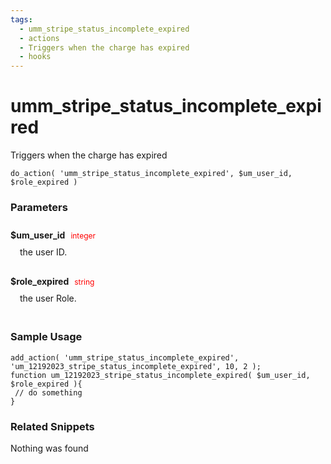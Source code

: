 ```yaml
---
tags: 
  - umm_stripe_status_incomplete_expired
  - actions
  - Triggers when the charge has expired
  - hooks
---
```

# umm\_stripe\_status\_incomplete\_expired
Triggers when the charge has expired
<Badge text="Since 1.0.0" vertical="middle" />
``` php:no-line-numbers
do_action( 'umm_stripe_status_incomplete_expired', $um_user_id, $role_expired )
```
<div class='hook-sep'></div>

### Parameters

<div style='padding: 10px 0px 10px;'>
<strong>$um_user_id</strong> <span style='color:red;font-size:12px;padding: 0px 5px 0px 5px' >integer</span>
<div style="margin-left:10px;padding: 10px 5px">the user ID.</div>
</div>
<div style='padding: 10px 0px 10px;'>
<strong>$role_expired</strong> <span style='color:red;font-size:12px;padding: 0px 5px 0px 5px' >string</span>
<div style="margin-left:10px;padding: 10px 5px">the user Role.</div>
</div>
<div class='hook-sep'></div>



### Sample Usage

``` php:no-line-numbers
add_action( 'umm_stripe_status_incomplete_expired', 'um_12192023_stripe_status_incomplete_expired', 10, 2 );
function um_12192023_stripe_status_incomplete_expired( $um_user_id, $role_expired ){
 // do something
}
```
<div class='hook-sep'></div>



### Related Snippets

Nothing was found

